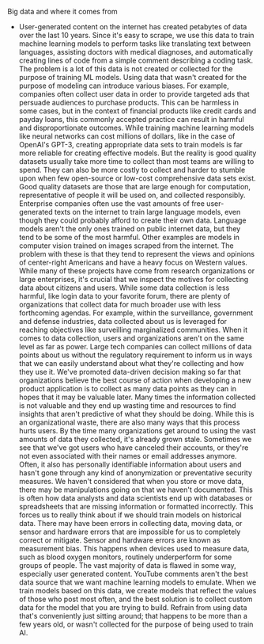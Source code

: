 Big data and where it comes from
- User-generated content on the internet has created petabytes of data over the last 10 years. Since it's easy to scrape, we use this data to train machine learning models to perform tasks like translating text between languages, assisting doctors with medical diagnoses, and automatically creating lines of code from a simple comment describing a coding task. The problem is a lot of this data is not created or collected for the purpose of training ML models. Using data that wasn't created for the purpose of modeling can introduce various biases. For example, companies often collect user data in order to provide targeted ads that persuade audiences to purchase products. This can be harmless in some cases, but in the context of financial products like credit cards and payday loans, this commonly accepted practice can result in harmful and disproportionate outcomes. While training machine learning models like neural networks can cost millions of dollars, like in the case of OpenAI's GPT-3, creating appropriate data sets to train models is far more reliable for creating effective models. But the reality is good quality datasets usually take more time to collect than most teams are willing to spend. They can also be more costly to collect and harder to stumble upon when few open-source or low-cost comprehensive data sets exist. Good quality datasets are those that are large enough for computation, representative of people it will be used on, and collected responsibly. Enterprise companies often use the vast amounts of free user-generated texts on the internet to train large language models, even though they could probably afford to create their own data. Language models aren't the only ones trained on public internet data, but they tend to be some of the most harmful. Other examples are models in computer vision trained on images scraped from the internet. The problem with these is that they tend to represent the views and opinions of center-right Americans and have a heavy focus on Western values. While many of these projects have come from research organizations or large enterprises, it's crucial that we inspect the motives for collecting data about citizens and users. While some data collection is less harmful, like login data to your favorite forum, there are plenty of organizations that collect data for much broader use with less forthcoming agendas. For example, within the surveillance, government and defense industries, data collected about us is leveraged for reaching objectives like surveilling marginalized communities. When it comes to data collection, users and organizations aren't on the same level as far as power. Large tech companies can collect millions of data points about us without the regulatory requirement to inform us in ways that we can easily understand about what they're collecting and how they use it. We've promoted data-driven decision making so far that organizations believe the best course of action when developing a new product application is to collect as many data points as they can in hopes that it may be valuable later. Many times the information collected is not valuable and they end up wasting time and resources to find insights that aren't predictive of what they should be doing. While this is an organizational waste, there are also many ways that this process hurts users. By the time many organizations get around to using the vast amounts of data they collected, it's already grown stale. Sometimes we see that we've got users who have canceled their accounts, or they're not even associated with their names or email addresses anymore. Often, it also has personally identifiable information about users and hasn't gone through any kind of anonymization or preventative security measures. We haven't considered that when you store or move data, there may be manipulations going on that we haven't documented. This is often how data analysts and data scientists end up with databases or spreadsheets that are missing information or formatted incorrectly. This forces us to really think about if we should train models on historical data. There may have been errors in collecting data, moving data, or sensor and hardware errors that are impossible for us to completely correct or mitigate. Sensor and hardware errors are known as measurement bias. This happens when devices used to measure data, such as blood oxygen monitors, routinely underperform for some groups of people. The vast majority of data is flawed in some way, especially user generated content. YouTube comments aren't the best data source that we want machine learning models to emulate. When we train models based on this data, we create models that reflect the values of those who post most often, and the best solution is to collect custom data for the model that you are trying to build. Refrain from using data that's conveniently just sitting around; that happens to be more than a few years old, or wasn't collected for the purpose of being used to train AI.